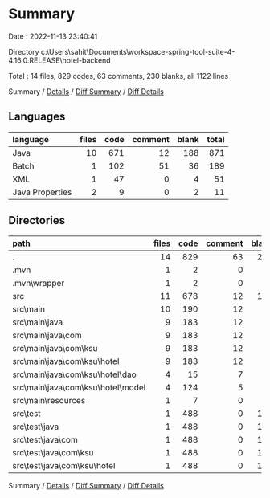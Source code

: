 # Summary

Date : 2022-11-13 23:40:41

Directory c:\\Users\\sahit\\Documents\\workspace-spring-tool-suite-4-4.16.0.RELEASE\\hotel-backend

Total : 14 files,  829 codes, 63 comments, 230 blanks, all 1122 lines

Summary / [Details](details.md) / [Diff Summary](diff.md) / [Diff Details](diff-details.md)

## Languages
| language | files | code | comment | blank | total |
| :--- | ---: | ---: | ---: | ---: | ---: |
| Java | 10 | 671 | 12 | 188 | 871 |
| Batch | 1 | 102 | 51 | 36 | 189 |
| XML | 1 | 47 | 0 | 4 | 51 |
| Java Properties | 2 | 9 | 0 | 2 | 11 |

## Directories
| path | files | code | comment | blank | total |
| :--- | ---: | ---: | ---: | ---: | ---: |
| . | 14 | 829 | 63 | 230 | 1,122 |
| .mvn | 1 | 2 | 0 | 1 | 3 |
| .mvn\\wrapper | 1 | 2 | 0 | 1 | 3 |
| src | 11 | 678 | 12 | 189 | 879 |
| src\\main | 10 | 190 | 12 | 49 | 251 |
| src\\main\\java | 9 | 183 | 12 | 48 | 243 |
| src\\main\\java\\com | 9 | 183 | 12 | 48 | 243 |
| src\\main\\java\\com\\ksu | 9 | 183 | 12 | 48 | 243 |
| src\\main\\java\\com\\ksu\\hotel | 9 | 183 | 12 | 48 | 243 |
| src\\main\\java\\com\\ksu\\hotel\\dao | 4 | 15 | 7 | 17 | 39 |
| src\\main\\java\\com\\ksu\\hotel\\model | 4 | 124 | 5 | 20 | 149 |
| src\\main\\resources | 1 | 7 | 0 | 1 | 8 |
| src\\test | 1 | 488 | 0 | 140 | 628 |
| src\\test\\java | 1 | 488 | 0 | 140 | 628 |
| src\\test\\java\\com | 1 | 488 | 0 | 140 | 628 |
| src\\test\\java\\com\\ksu | 1 | 488 | 0 | 140 | 628 |
| src\\test\\java\\com\\ksu\\hotel | 1 | 488 | 0 | 140 | 628 |

Summary / [Details](details.md) / [Diff Summary](diff.md) / [Diff Details](diff-details.md)